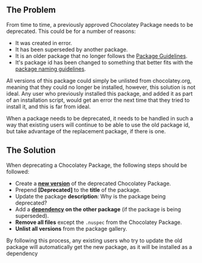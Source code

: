 ## The Problem
From time to time, a previously approved Chocolatey Package needs to be deprecated.  This could be for a number of reasons:

* It was created in error.
* It has been superseded by another package.
* It is an older package that no longer follows the [Package Guidelines](http://github.com/chocolatey/chocolatey/wiki/CreatePackages).
* It's package id has been changed to something that better fits with the [package naming guidelines](https://github.com/chocolatey/chocolatey/wiki/CreatePackages#naming-your-package).

All versions of this package could simply be unlisted from chocolatey.org, meaning that they could no longer be installed, however, this solution is not ideal.  Any user who previously installed this package, and added it as part of an installation script, would get an error the next time that they tried to install it, and this is far from ideal.

When a package needs to be deprecated, it needs to be handled in such a way that existing users will continue to be able to use the old package id, but take advantage of the replacement package, if there is one.

## The Solution
When deprecating a Chocolatey Package, the following steps should be followed:

* Create a **[new version](https://github.com/chocolatey/chocolatey/wiki/CreatePackages#package-fix-version-notation)** of the deprecated Chocolatey Package.
* Prepend **[Deprecated]** to the **title** of the package.
* Update the package **description**: Why is the package being deprecated?
* Add a **[dependency](http://docs.nuget.org/docs/reference/nuspec-reference#Specifying_Dependencies) on the other package** (if the package is being superseded).
* **Remove all files** except the `.nuspec` from the Chocolatey Package.
* **Unlist all versions** from the package gallery.

By following this process, any existing users who try to update the old package will automatically get the new package, as it will be installed as a dependency
